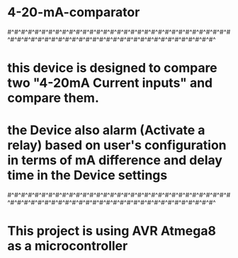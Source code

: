 #                                                            4-20-mA-comparator
#^#^#^#^#^#^#^#^#^#^#^#^#^#^#^#^#^#^#^#^#^#^#^#^#^#^#^#^#^#^#^#^#^#^#^#^#^#^#^#^#^#^#^#^#^#^#^#^#^#^#^#^#^#^#^#^#^#^#^#^#^#^#^
# this device is designed to compare two "4-20mA Current inputs" and compare them. 
# the Device also alarm (Activate a relay) based on user's configuration in terms of mA difference and delay time in the Device settings
#^#^#^#^#^#^#^#^#^#^#^#^#^#^#^#^#^#^#^#^#^#^#^#^#^#^#^#^#^#^#^#^#^#^#^#^#^#^#^#^#^#^#^#^#^#^#^#^#^#^#^#^#^#^#^#^#^#^#^#^#^#^#^
# This project is using AVR Atmega8 as a microcontroller
